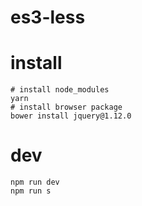 # es3-less


# install

```shell
# install node_modules
yarn
# install browser package
bower install jquery@1.12.0
```

# dev

```shel
npm run dev
npm run s
```
